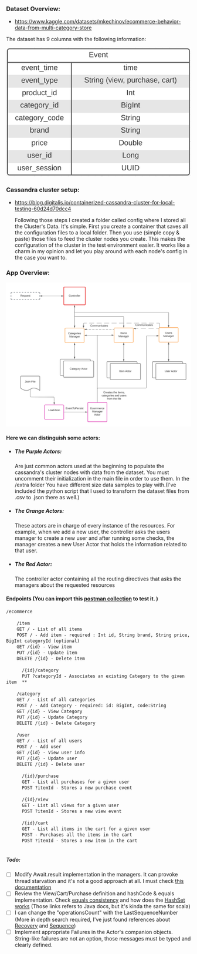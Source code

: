 ### Dataset Overview:

- https://www.kaggle.com/datasets/mkechinov/ecommerce-behavior-data-from-multi-category-store

The dataset has 9 columns with the following information:

  ![Events from dataset](./extra/event.png)


### Cassandra cluster setup:

- https://blog.digitalis.io/containerized-cassandra-cluster-for-local-testing-60d24d70dcc4

  Following those steps I created a folder called config where I stored all the Cluster's Data. It's simple. First you create
  a container that saves all the configuration files to a local folder. Then you use (simple copy & paste) those 
  files to feed the cluster nodes you create. This makes the configuration of the cluster in
  the test environment easier. It works like a charm in my opinion and let you play around with each node's config 
  in the case you want to.


### App Overview:

![Idea](./extra/Akka_Project.png)

#### Here we can distinguish some actors:
- ##### The Purple Actors:

  Are just common actors used at the beginning to populate the cassandra's cluster nodes with data from the dataset. You must uncomment their initialization in the main file
  in order to use them. In the /extra folder You have different size data samples to play with.(I've included the python script that I used to 
  transform the dataset files from .csv to .json there as well.)


- ##### The Orange Actors:

  These actors are in charge of every instance of the resources. For example, when we add a new user, the controller asks the users manager 
  to create a new user and after running some checks, the manager creates a new User Actor that holds the information
  related to that user.


- ##### The Red Actor:

  The controller actor containing all the routing directives that asks the managers about the requested resources
 
#### Endpoints (You can import this [postman collection](./extra/Project.postman_collection.json) to test it. )
```
/ecommerce

    /item
    GET / - List of all items
    POST / - Add item - required : Int id, String brand, String price, BigInt categoryId (optional)
    GET /{id} - View item
    PUT /{id} - Update item
    DELETE /{id} - Delete item
    
      /{id}/category
      PUT ?categoryId - Associates an existing Category to the given item  **
    
    /category
    GET / - List of all categories
    POST / - Add Category - required: id: BigInt, code:String
    GET /{id} - View Category
    PUT /{id} - Update Category
    DELETE /{id} - Delete Category
    
    /user
    GET / - List of all users
    POST / - Add user
    GET /{id} - View user info
    PUT /{id} - Update user
    DELETE /{id} - Delete user
      
      /{id}/purchase
      GET - List all purchases for a given user
      POST ?itemId - Stores a new purchase event
       
      /{id}/view
      GET - List all views for a given user
      POST ?itemId - Stores a new view event
       
      /{id}/cart
      GET - List all items in the cart for a given user
      POST - Purchases all the items in the cart
      POST ?itemId - Stores a new item in the cart
    
```
##### Todo:
-[ ] Modify Await.result implementation in the managers. It can provoke thread starvation and it's not a
 good approach at all. I must check [this documentation](https://doc.akka.io/docs/akka/2.5.32/futures.html)
- [ ] Review the View/Cart/Purchase definition and hashCode & equals implementation. Check [equals consistency](https://www.baeldung.com/java-equals-hashcode-contracts) 
   and how does the [HashSet works](https://docs.oracle.com/javase/7/docs/api/java/util/HashSet.html)
   (Those links refers to Java docs, but it's kinda the same for scala)
- [ ]  I can change the "operationsCount" with the LastSequenceNumber (More in depth search required, I've just found references about 
 [Recovery](https://doc.akka.io/japi/akka/current/akka/persistence/PersistenceRecovery.html#recovery()) and [Sequence](https://doc.akka.io/japi/akka/current/akka/persistence/query/Sequence.html))
- [ ] Implement appropriate Failures in the Actor's companion objects. String-like failures are not an option, those
 messages must be typed and clearly defined.